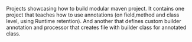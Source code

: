 Projects showcasing how to build modular maven project. It contains one project that teaches how to use annotations (on field,method and class level, using Runtime retention). And another that defines custom builder annotation and processor that creates file with builder class for annotated class.  
